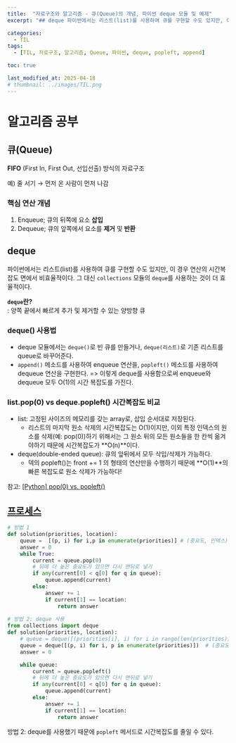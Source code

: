 ```yaml
---
title:  "자료구조와 알고리즘 - 큐(Queue)의 개념, 파이썬 deque 모듈 및 예제"
excerpt: "## deque 파이썬에서는 리스트(list)를 사용하여 큐를 구현할 수도 있지만, 이 경우 연산의 시간복잡도 면에서 비효율적이다. 그 대신 `collections` 모듈의 `deque`를 사용하는 것이 더 효율적이다."

categories:
  - TIL
tags:
  - [TIL, 자료구조, 알고리즘, Queue, 파이썬, deque, popleft, append]

toc: true

last_modified_at: 2025-04-18
# thumbnail: ../images/TIL.png
---
```


# 알고리즘 공부

## 큐(Queue)
**FIFO** (First In, First Out, 선입선출) 방식의 자료구조

예) 줄 서기 → 먼저 온 사람이 먼저 나감

### 핵심 연산 개념
1. Enqueue; 큐의 뒤쪽에 요소 **삽입**
2. Dequeue; 큐의 앞쪽에서 요소를 **제거** 및 **반환**

## deque
파이썬에서는 리스트(list)를 사용하여 큐를 구현할 수도 있지만, 이 경우 연산의 시간복잡도 면에서 비효율적이다. 그 대신 `collections` 모듈의 `deque`를 사용하는 것이 더 효율적이다.

**`deque`란?**      
: 양쪽 끝에서 빠르게 추가 및 제거할 수 있는 양방향 큐

### deque() 사용법
- deque 모듈에서는 `deque()`로 빈 큐를 만들거나, `deque(리스트)`로 기존 리스트를 queue로 바꾸어준다.
- `append()` 메소드를 사용하여 enqueue 연산을, `popleft()` 메소드를 사용하여 dequeue 연산을 구현한다. => 이렇게 deque를 사용함으로써 enqueue와 dequeue 모두 O(1)의 시간 복잡도를 가진다.

### list.pop(0) vs deque.popleft() 시간복잡도 비교
- list: 고정된 사이즈의 메모리를 갖는 array로, 삽입 순서대로 저장된다.
    - 리스트의 마지막 원소 삭제의 시간복잡도는 O(1)이지만, 이외 특정 인덱스의 원소를 삭제(예: pop(0))하기 위해서는 그 원소 뒤의 모든 원소들을 한 칸씩 옮겨야하기 때문에 시간복잡도가 **O(n)**이다.
- deque(double-ended queue): 큐의 앞뒤에서 모두 삭입/삭제가 가능하다.
    - 덱의 popleft()는 front += 1 의 형태의 연산만을 수행하기 때문에 **O(1)**의 빠른 복잡도로 원소 삭제가 가능하다!

참고: [[Python] pop(0) vs. popleft()](https://velog.io/@yoouung/Python-pop0-vs.-popleft)


## [프로세스](https://school.programmers.co.kr/learn/courses/30/lessons/42587?language=python3)

```py
# 방법 1
def solution(priorities, location):
    queue =  [(p, i) for i,p in enumerate(priorities)] # (중요도, 인덱스)
    answer = 0
    while True:
        current = queue.pop(0)
        # 뒤에 더 높은 중요도가 있으면 다시 맨뒤로 넣기
        if any(current[0] < q[0] for q in queue):
            queue.append(current)
        else:
            answer += 1
            if current[1] == location:
                return answer
                
# 방법 2: deque 사용
from collections import deque
def solution(priorities, location):
    # queue = deque([(priorities[i], i) for i in range(len(priorities))])
    queue = deque([(p, i) for i, p in enumerate(priorities)])  # (중요도, 인덱스)
    answer = 0

    while queue:
        current = queue.popleft()
        # 뒤에 더 높은 중요도가 있으면 다시 맨뒤로 넣기
        if any(current[0] < q[0] for q in queue):
            queue.append(current)
        else:
            answer += 1
            if current[1] == location:
                return answer
```

방법 2: deque를 사용했기 때문에 `popleft` 메서드로 시간복잡도를 줄일 수 있다.